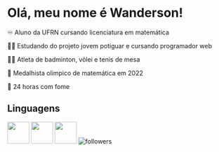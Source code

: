<h1> Olá, meu nome é Wanderson! </h1>

<p> ♾️  Aluno da UFRN cursando licenciatura em matemática </p>
<p> 🧑‍💻 Estudando do projeto jovem potiguar e cursando programador web </p>
<p> 🏸🏐 Atleta de badminton, võlei e tenis de mesa </p>
<p> 🥉 Medalhista olimpico de matemática em 2022 </p>
<p> 🍔 24 horas com fome </p>

<h2> Linguagens </h2>

<img src="https://cdn.jsdelivr.net/gh/devicons/devicon@latest/icons/javascript/javascript-original.svg" width = "50px" >
<img src="https://cdn.jsdelivr.net/gh/devicons/devicon@latest/icons/html5/html5-original.svg" width = "50px"/>
<img src="https://cdn.jsdelivr.net/gh/devicons/devicon@latest/icons/css3/css3-original.svg" width = "50px"/>
                   

<img alt="followers" src="https://img.shields.io/github/followers/madushadhanushka?label=Followers&style=social">
          


